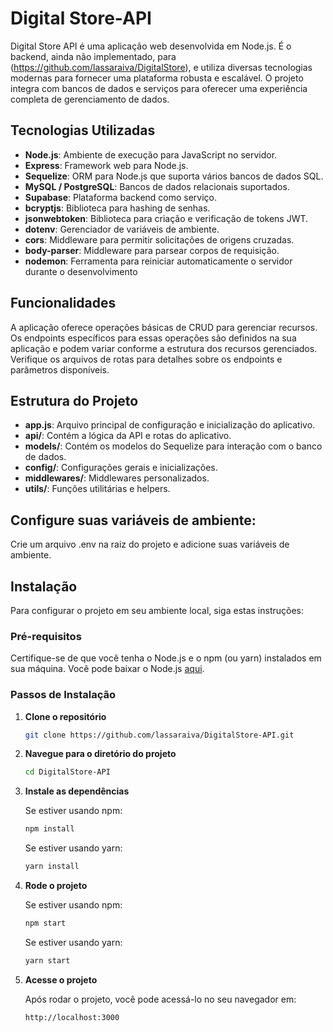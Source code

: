 # Digital Store-API
Digital Store API é uma aplicação web desenvolvida em Node.js. É o backend, ainda não implementado, para (https://github.com/lassaraiva/DigitalStore), e utiliza diversas tecnologias modernas para fornecer uma plataforma robusta e escalável. O projeto integra com bancos de dados e serviços para oferecer uma experiência completa de gerenciamento de dados.

## Tecnologias Utilizadas

- **Node.js**: Ambiente de execução para JavaScript no servidor.
- **Express**: Framework web para Node.js.
- **Sequelize**: ORM para Node.js que suporta vários bancos de dados SQL.
- **MySQL / PostgreSQL**: Bancos de dados relacionais suportados.
- **Supabase**: Plataforma backend como serviço.
- **bcryptjs**: Biblioteca para hashing de senhas.
- **jsonwebtoken**: Biblioteca para criação e verificação de tokens JWT.
- **dotenv**: Gerenciador de variáveis de ambiente.
- **cors**: Middleware para permitir solicitações de origens cruzadas.
- **body-parser**: Middleware para parsear corpos de requisição.
- **nodemon**: Ferramenta para reiniciar automaticamente o servidor durante o desenvolvimento
  
## Funcionalidades

A aplicação oferece operações básicas de CRUD para gerenciar recursos. Os endpoints específicos para essas operações são definidos na sua aplicação e podem variar conforme a estrutura dos recursos gerenciados. Verifique os arquivos de rotas para detalhes sobre os endpoints e parâmetros disponíveis.

## Estrutura do Projeto

- **app.js**: Arquivo principal de configuração e inicialização do aplicativo.
- **api/**: Contém a lógica da API e rotas do aplicativo.
- **models/**: Contém os modelos do Sequelize para interação com o banco de dados.
- **config/**: Configurações gerais e inicializações.
- **middlewares/**: Middlewares personalizados.
- **utils/**: Funções utilitárias e helpers.

## Configure suas variáveis de ambiente:

Crie um arquivo .env na raiz do projeto e adicione suas variáveis de ambiente.

## Instalação

Para configurar o projeto em seu ambiente local, siga estas instruções:

### Pré-requisitos

Certifique-se de que você tenha o Node.js e o npm (ou yarn) instalados em sua máquina. Você pode baixar o Node.js [aqui](https://nodejs.org/).

### Passos de Instalação

1. **Clone o repositório**

   ```bash
   git clone https://github.com/lassaraiva/DigitalStore-API.git
2. **Navegue para o diretório do projeto**
   ```bash
   cd DigitalStore-API
3. **Instale as dependências**

   Se estiver usando npm:
   ```bash
   npm install
   ```
   Se estiver usando yarn:
   ```bash
   yarn install
   ```

4. **Rode o projeto**
   
   Se estiver usando npm:
   ```bash
   npm start
   ```
   Se estiver usando yarn:
   ```bash
   yarn start
   
5. **Acesse o projeto**

   Após rodar o projeto, você pode acessá-lo no seu navegador em:
   ```bash
   http://localhost:3000
